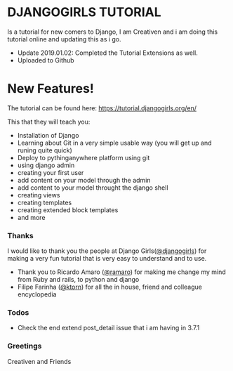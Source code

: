 # DJANGOGIRLS TUTORIAL

Is a tutorial for new comers to Django, I am Creativen and i am doing this tutorial online and updating this as i go.

- Update 2019.01.02: Completed the Tutorial Extensions as well.
- Uploaded to Github

# New Features!
The tutorial can be found here:
https://tutorial.djangogirls.org/en/

This that they will teach you:
  - Installation of Django
  - Learning about Git in a very simple usable way (you will get up and runing quite quick)
  - Deploy to pythinganywhere platform using git
  - using django admin
  - creating your first user
  - add content on your model through the admin
  - add content to your model throught the django shell
  - creating views
  - creating templates
  - creating extended block templates
  - and more

### Thanks

I would like to thank you the people at Django Girls([@djangogirls](https://github.com/djangogirls)) for making a very fun tutorial that is very easy to understand and to use.

- Thank you to Ricardo Amaro ([@ramaro](https://github.com/ramaro)) for making me change my mind from Ruby and rails, to python and django
- Filipe Farinha ([@ktorn](https://github.com/ktorn)) for all the in house, friend and colleague encyclopedia

### Todos

 - Check the end extend post_detail issue that i am having in 3.7.1
 
### Greetings
Creativen and Friends
